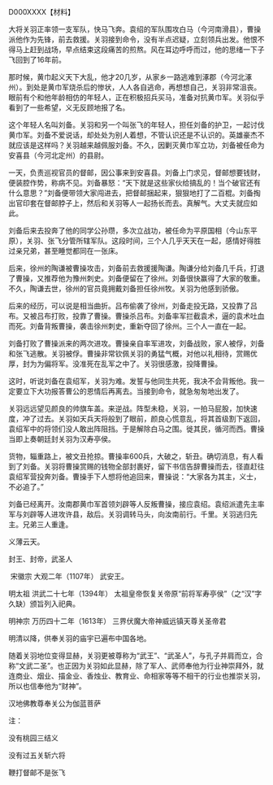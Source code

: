 D000XXXX【材料】



大将关羽正率领一支军队，快马飞奔。袁绍的军队围攻白马（今河南滑县），曹操派他作为先锋，前去救援。关羽接到命令，没有半点迟疑，立刻领兵出发。他恨不得马上赶到战场，早点结束这段痛苦的煎熬。风在耳边呼呼而过，他的思绪一下子飞回到了16年前。

那时候，黄巾起义天下大乱，他才20几岁，从家乡一路逃难到涿郡（今河北涿州）。到处是黄巾军烧杀后的惨状，人人各自逃命，再想想自己，关羽非常沮丧。眼前有个和他年龄相仿的年轻人，正在积极招兵买马，准备对抗黄巾军。关羽似乎看到了一些希望，义无反顾地报了名。

这个年轻人名叫刘备。关羽和另一个叫张飞的年轻人，担任刘备的护卫，一起讨伐黄巾军。刘备不爱说话，却处处为别人着想，不管认识还是不认识的。英雄豪杰不就应该是这样吗？关羽越来越佩服刘备。不久，因剿灭黄巾军立功，刘备被任命为安喜县（今河北定州）的县尉。

一天，负责巡视官员的督邮，因公事来到安喜县。刘备上门求见，督邮想要钱财，便装腔作势，称病不见。刘备暴怒：“天下就是这些家伙给搞乱的！当个破官还有什么意思？”刘备便带领大家闯进去，把督邮捆起来，狠狠地打了二百棍。刘备掏出官印套在督邮脖子上，然后和关羽等人一起扬长而去。真解气。大丈夫就应如此。

刘备后来去投奔了他的同学公孙瓒，多次立战功，被任命为平原国相（今山东平原），关羽、张飞分管所辖军队。这段时间，三个人几乎天天在一起，感情好得胜过亲兄弟，甚至睡觉都同在一张床。

后来，徐州的陶谦被曹操攻击，刘备前去救援援陶谦。陶谦分给刘备几千兵，打退了曹操，又推荐他为豫州刺史。刘备便留在了徐州。刘备很快赢得了大家的敬重。不久，陶谦去世，徐州的官员竟拥戴刘备担任徐州牧。关羽为他感到骄傲。

后来的经历，可以说是相当曲折。吕布偷袭了徐州，刘备走投无路，又投靠了吕布。又被吕布打败，投靠了曹操。曹操杀吕布。刘备率军拦截袁术，逼的袁术吐血而死。刘备背叛曹操，袭击徐州刺史，重新夺回了徐州。三个人一直在一起。



刘备打败了曹操派来的两次进攻。曹操亲自率军进攻，刘备战败，家人被俘，刘备和张飞逃散。关羽被俘。曹操非常钦佩关羽的勇猛气概，对他以礼相待，赏赐优厚，封为为偏将军。没准死在乱军之中了。关羽很感激，投降曹操。



这时，听说刘备在袁绍军，关羽为难。发誓与他同生共死，我决不会背叛他。我一定要立下大功报答曹公的恩情后再离去。当接到命令，就急匆匆地出发了。





关羽远远望见颜良的帅旗车盖。来逆战。阵型未稳，关羽，一拍马屁股，加快速度，冲了过去。关羽如天兵天将般到了眼前，颜良心慌意乱，将其首级割下返回，袁绍军中的将领们没人敢出阵阻挡。于是解除白马之围。徙其民，循河而西。曹操当即上奏朝廷封关羽为汉寿亭侯。

货物，辎重路上，被文丑抢掠。曹操率600兵，大破之，斩丑。确切消息，有人看到了刘备。关羽将曹操赏赐的钱物全部封裹好，留下书信告辞曹操而去，径直赶往袁绍军营投奔刘备。曹操手下人想将他追回来，曹操说：“大家各为其主，义士，不必追了。”

刘备已经离开。汝南郡黄巾军首领刘辟等人反叛曹操，接应袁绍。袁绍派遣先主率军与刘辟等人进攻许县，敌后。关羽调转马头，向汝南前行。千里。关羽逃归先主。兄弟三人重逢。



义薄云天。

封王、封帝，武圣人



​	宋徽宗	大观二年（1107年）	武安王。

明太祖	洪武二十七年（1394年）	太祖皇帝恢复关帝原“前将军寿亭侯”（之“汉”字久缺）颁旨列入祀典。

明神宗	万历四十二年（1613年）	三界伏魔大帝神威远镇天尊关圣帝君

明清以降，供奉关羽的庙宇已遍布中国各地。

随着关羽地位变得显赫，关羽更被尊称为“武王”、“武圣人”，与孔子并肩而立，合称“文武二圣”。也正因为关羽如此显赫，除了军人、武师奉他为行业神崇拜外，就连商业、烟业、描金业、香烛业、教育业、命相家等等不相干的行业也推崇关羽，所以也信奉他为“财神”。

汉地佛教尊奉关公为伽蓝菩萨

注：

没有桃园三结义

没有过五关斩六将

鞭打督邮不是张飞